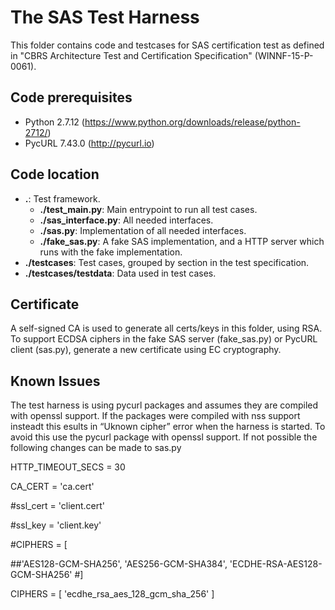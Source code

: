 # The SAS Test Harness

This folder contains code and testcases for SAS certification test as defined in
"CBRS Architecture Test and Certification Specification" (WINNF-15-P-0061).

## Code prerequisites

*   Python 2.7.12 (https://www.python.org/downloads/release/python-2712/)
*   PycURL 7.43.0 (http://pycurl.io)

## Code location

*   **.**: Test framework.
    *   **./test_main.py**: Main entrypoint to run all test cases.
    *   **./sas_interface.py**: All needed interfaces.
    *   **./sas.py**: Implementation of all needed interfaces.
    *   **./fake_sas.py**: A fake SAS implementation, and a HTTP server which
        runs with the fake implementation.
*   **./testcases**: Test cases, grouped by section in the test specification.
*   **./testcases/testdata**: Data used in test cases.

## Certificate

A self-signed CA is used to generate all certs/keys in this folder, using RSA.
To support ECDSA ciphers in the fake SAS server (fake_sas.py) or PycURL client
(sas.py), generate a new certificate using EC cryptography.


## Known Issues

The test harness is using pycurl packages and assumes they are compiled with openssl support.  If the packages were compiled with nss support insteadt this esults in “Uknown cipher” error when the harness is started.  To avoid this use the pycurl package with openssl support.  If not possible the following changes can be made to sas.py

HTTP_TIMEOUT_SECS = 30

CA_CERT = 'ca.cert'

#ssl_cert = 'client.cert'

#ssl_key = 'client.key'

#CIPHERS = [

##'AES128-GCM-SHA256', 'AES256-GCM-SHA384', 'ECDHE-RSA-AES128-GCM-SHA256'
#]

CIPHERS = [
     'ecdhe_rsa_aes_128_gcm_sha_256'
     ]



